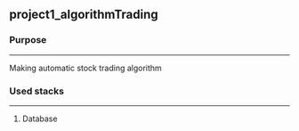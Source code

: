 ## project1_algorithmTrading

### Purpose
--------------
Making automatic stock trading algorithm


### Used stacks
--------------
1. Database

